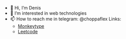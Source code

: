 - 👋 Hi, I’m Denis
- 👀 I’m interested in web technologies
- 📫 How to reach me in telegram: @choppaflex
Links: 
  - [Monkeytype](https://monkeytype.com/account)
  - [Leetcode](https://leetcode.com/icesfrost/)
